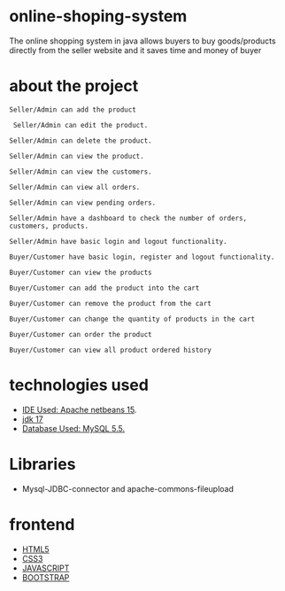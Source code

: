 # online-shoping-system
The online shopping system in java allows buyers to buy goods/products directly from the seller website and it saves time and money of buyer
# about the project

 `Seller/Admin can add the product`
 
` Seller/Admin can edit the product.`
 
`Seller/Admin can delete the product.`

`Seller/Admin can view the product.`

`Seller/Admin can view the customers.`

`Seller/Admin can view all orders.`

`Seller/Admin can view pending orders.`

`Seller/Admin have a dashboard to check the number of orders, customers, products.`

`Seller/Admin have basic login and logout functionality.`

`Buyer/Customer have basic login, register and logout functionality.`

`Buyer/Customer can view the products`

`Buyer/Customer can add the product into the cart`

`Buyer/Customer can remove the product from the cart`

`Buyer/Customer can change the quantity of products in the cart`

`Buyer/Customer can order the product`

`Buyer/Customer can view all product ordered history`

# technologies used
- [IDE Used: Apache netbeans 15](https://netbeans.apache.org/download/index.html).
- [jdk 17](https://www.oracle.com/java/technologies/downloads/)
- [Database Used: MySQL 5.5.](https://dev.mysql.com/downloads/mysql/5.7.html)
# Libraries
 - Mysql-JDBC-connector and apache-commons-fileupload
# frontend
- [HTML5](https://www.w3schools.com/html/)
- [CSS3](https://www.w3schools.com/css/default.asp)
- [JAVASCRIPT](https://www.javascript.com/)
- [BOOTSTRAP](https://getbootstrap.com/)
 

